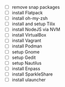 - [ ] remove snap packages
- [ ] install Flatpack
- [ ] install oh-my-zsh
- [ ] install and setup Tilix
- [ ] install NodeJS via NVM
- [ ] install VirtualBox
- [ ] install Vagrant
- [ ] install Podman
- [ ] setup Gnome
- [ ] setup Gedit
- [ ] setup Nautilus
- [ ] install Enpass
- [ ] install SparkleShare
- [ ] install ulauncher

